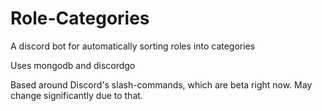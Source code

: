 # Role-Categories
A discord bot for automatically sorting roles into categories

Uses mongodb and discordgo

Based around Discord's slash-commands, which are beta right now. May change significantly due to that.
